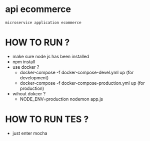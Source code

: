 # api ecommerce
    microservice application ecommerce

# HOW TO RUN ?
  * make sure node js has been installed
  * npm install
  * use docker ?
    * docker-compose -f docker-compose-devel.yml up (for development)
    * docker-compose -f docker-compose-production.yml up (for production)
  * wihout dokcer ?
    * NODE_ENV=production nodemon app.js

# HOW TO RUN TES ?
  * just enter mocha